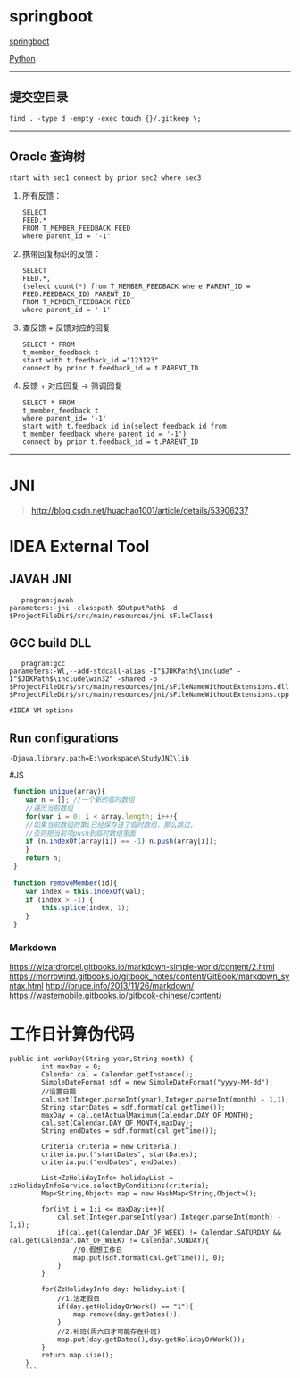 # springboot
[springboot](http://blog.didispace.com/books/spring-boot-reference/IV.%20Spring%20Boot%20features/32.2%20AMQP.html)  

[Python](http://python3-cookbook.readthedocs.io/zh_CN/latest/)  

---
## 提交空目录  
    find . -type d -empty -exec touch {}/.gitkeep \;
---  
## Oracle 查询树
    start with sec1 connect by prior sec2 where sec3
1. 所有反馈：
    ```
    SELECT
    FEED.*
    FROM T_MEMBER_FEEDBACK FEED
    where parent_id = '-1'
    ```
2. 携带回复标识的反馈：
    ```
    SELECT 
    FEED.*,
    (select count(*) from T_MEMBER_FEEDBACK where PARENT_ID = FEED.FEEDBACK_ID) PARENT_ID_
    FROM T_MEMBER_FEEDBACK FEED
    where parent_id = '-1'
    ```
3. 查反馈 + 反馈对应的回复
    ```
    SELECT * FROM
    t_member_feedback t
    start with t.feedback_id ="123123"
    connect by prior t.feedback_id = t.PARENT_ID
    ```
    
4. 反馈 + 对应回复 -> 筛调回复
    ```
    SELECT * FROM
    t_member_feedback t
    where parent_id= '-1'
    start with t.feedback_id in(select feedback_id from t_member_feedback where parent_id = '-1')
    connect by prior t.feedback_id = t.PARENT_ID
    ```
---

# JNI
 >http://blog.csdn.net/huachao1001/article/details/53906237  
 
# IDEA External Tool
## JAVAH JNI
```
   pragram:javah
parameters:-jni -classpath $OutputPath$ -d $ProjectFileDir$/src/main/resources/jni $FileClass$
```

## GCC build DLL
```
   pragram:gcc
parameters:-Wl,--add-stdcall-alias -I"$JDKPath$\include" -I"$JDKPath$\include\win32" -shared -o $ProjectFileDir$/src/main/resources/jni/$FileNameWithoutExtension$.dll $ProjectFileDir$/src/main/resources/jni/$FileNameWithoutExtension$.cpp

#IDEA VM options
```
## Run configurations
```
-Djava.library.path=E:\workspace\StudyJNI\lib
```

#JS
```javascript
 function unique(array){
 	var n = []; //一个新的临时数组 
 	//遍历当前数组 
 	for(var i = 0; i < array.length; i++){ 
 	//如果当前数组的第i已经保存进了临时数组，那么跳过， 
 	//否则把当前项push到临时数组里面 
 	if (n.indexOf(array[i]) == -1) n.push(array[i]); 
 	} 
 	return n; 
 }
 
 function removeMember(id){
 	var index = this.indexOf(val);
 	if (index > -1) {
 		this.splice(index, 1);
 	}
 }
```

### Markdown

https://wizardforcel.gitbooks.io/markdown-simple-world/content/2.html
https://morrowind.gitbooks.io/gitbook_notes/content/GitBook/markdown_syntax.html
http://ibruce.info/2013/11/26/markdown/
https://wastemobile.gitbooks.io/gitbook-chinese/content/

# 工作日计算伪代码
```
public int workDay(String year,String month) {
    	int maxDay = 0;
    	Calendar cal = Calendar.getInstance();
    	SimpleDateFormat sdf = new SimpleDateFormat("yyyy-MM-dd");
    	//设置日期
    	cal.set(Integer.parseInt(year),Integer.parseInt(month) - 1,1);
    	String startDates = sdf.format(cal.getTime());
    	maxDay = cal.getActualMaximum(Calendar.DAY_OF_MONTH);
    	cal.set(Calendar.DAY_OF_MONTH,maxDay);
    	String endDates = sdf.format(cal.getTime());    	
    	
    	Criteria criteria = new Criteria();
    	criteria.put("startDates", startDates);
    	criteria.put("endDates", endDates);
    	
    	List<ZzHolidayInfo> holidayList = zzHolidayInfoService.selectByConditions(criteria);
    	Map<String,Object> map = new HashMap<String,Object>();
    	
    	for(int i = 1;i <= maxDay;i++){
    		cal.set(Integer.parseInt(year),Integer.parseInt(month) - 1,i);
    		if(cal.get(Calendar.DAY_OF_WEEK) != Calendar.SATURDAY && cal.get(Calendar.DAY_OF_WEEK) != Calendar.SUNDAY){
    			//0.假想工作日
    			map.put(sdf.format(cal.getTime()), 0);
    		}
    	}
    	
    	for(ZzHolidayInfo day: holidayList){
    		//1.法定假日
    		if(day.getHolidayOrWork() == "1"){
    			map.remove(day.getDates());
    		}
    		//2.补班(周六日才可能存在补班)
    		map.put(day.getDates(),day.getHolidayOrWork());
    	}
        return map.size();
    }
    ```
